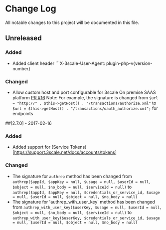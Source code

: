 # Change Log
All notable changes to this project will be documented in this file.

## Unreleased

### Added
- Added client header ```X-3scale-User-Agent: plugin-php-v{version-number} 

### Changed
- Allow custom host and port configurable for 3scale On premise SAAS platform [PR #16](https://github.com/3scale/3scale_ws_api_for_php/pull/16)  Note: For example, the signature is changed from ```$url = "http://" . $this->getHost() . "/transactions/authorize.xml"``` to ```$url = $this->getHost() . "/transactions/oauth_authorize.xml";``` for endpoints

##[2.7.0] - 2017-02-16
### Added
- Added support for (Service Tokens)[https://support.3scale.net/docs/accounts/tokens]

### Changed
- The signature for `authrep` method has been changed from `authrep($appId, $appKey = null, $usage = null, $userId = null, $object = null, $no_body = null, $serviceId = null)` to `authrep($appId, $appKey = null, $credentials_or_service_id, $usage = null, $userId = null, $object = null, $no_body = null)`
- The signature for 'authrep_with_user_key' method has been changed from `authrep_with_user_key($userKey, $usage = null, $userId = null, $object = null, $no_body = null, $serviceId = null)` to `authrep_with_user_key($userKey, $credentials_or_service_id, $usage = null, $userId = null, $object = null, $no_body = null)`

